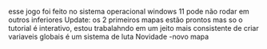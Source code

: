 esse jogo foi feito no sistema operacional windows 11 pode não rodar em outros inferiores
		Update:
	os 2 primeiros mapas estão prontos mas so o tutorial é interativo, estou trabalahndo em um jeito mais consistente de
	criar variaveis globais é um sistema de luta
		Novidade
		-novo mapa 

